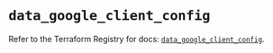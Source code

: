 # `data_google_client_config`

Refer to the Terraform Registry for docs: [`data_google_client_config`](https://registry.terraform.io/providers/hashicorp/google/4.85.0/docs/data-sources/client_config).

